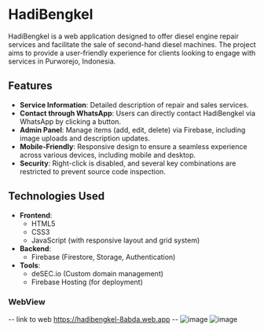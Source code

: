 # HadiBengkel

HadiBengkel is a web application designed to offer diesel engine repair services and facilitate the sale of second-hand diesel machines. The project aims to provide a user-friendly experience for clients looking to engage with services in Purworejo, Indonesia.

## Features

- **Service Information**: Detailed description of repair and sales services.
- **Contact through WhatsApp**: Users can directly contact HadiBengkel via WhatsApp by clicking a button.
- **Admin Panel**: Manage items (add, edit, delete) via Firebase, including image uploads and description updates.
- **Mobile-Friendly**: Responsive design to ensure a seamless experience across various devices, including mobile and desktop.
- **Security**: Right-click is disabled, and several key combinations are restricted to prevent source code inspection.

## Technologies Used

- **Frontend**: 
  - HTML5
  - CSS3
  - JavaScript (with responsive layout and grid system)
- **Backend**: 
  - Firebase (Firestore, Storage, Authentication)
- **Tools**: 
  - deSEC.io (Custom domain management)
  - Firebase Hosting (for deployment)

### WebView
  -- link to web https://hadibengkel-8abda.web.app --
![image](https://github.com/user-attachments/assets/60eca06e-44c9-42ff-b395-a2662f944544)
![image](https://github.com/user-attachments/assets/5962da37-0e6c-415c-b997-994022f0c2b7)
